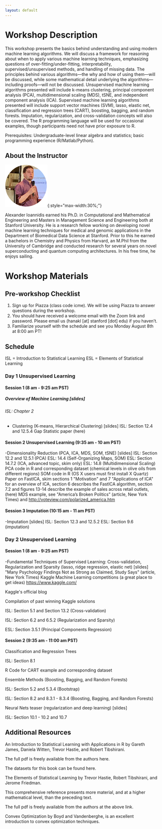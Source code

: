 ```yaml
---
layout: default
---
```


# Workshop Description
This workshop presents the basics behind understanding and using modern machine learning algorithms. We will discuss a framework for reasoning about when to apply various machine learning techniques, emphasizing questions of over-fitting/under-fitting, interpretability, supervised/unsupervised methods, and handling of missing data. The principles behind various algorithms—the why and how of using them—will be discussed, while some mathematical detail underlying the algorithms—including proofs—will not be discussed. Unsupervised machine learning algorithms presented will include k-means clustering, principal component analysis (PCA), multidimensional scaling (MDS), tSNE, and independent component analysis (ICA). Supervised machine learning algorithms presented will include support vector machines (SVM), lasso, elastic net, classification and regression trees (CART), boosting, bagging, and random forests. Imputation, regularization, and cross-validation concepts will also be covered. The R programming language will be used for occasional examples, though participants need not have prior exposure to R.

Prerequisites: Undergraduate-level linear algebra and statistics; basic programming experience (R/Matlab/Python).

## About the Instructor
![Alexander Ioannidis](/assets/img/alex.png){:style="max-width:30%;"}


Alexander Ioannidis earned his Ph.D. in Computational and Mathematical Engineering and Masters in Management Science and Engineering both at Stanford University. He is a research fellow working on developing novel machine learning techniques for medical and genomic applications in the Department of Biomedical Data Science at Stanford. Prior to this he earned a bachelors in Chemistry and Physics from Harvard, an M.Phil from the University of Cambridge and conducted research for several years on novel superconducting and quantum computing architectures. In his free time, he enjoys sailing.

# Workshop Materials

## Pre-workshop Checklist
1. Sign up for Piazza (class code icme). We will be using Piazza to answer questions during the workshop.
2. You should have received a welcome email with the Zoom link and password. Please email us (hanakl [at] stanford [dot] edu) if you haven’t.
3. Familiarize yourself with the schedule and see you Monday August 8th at 8:00 am PT!

## Schedule
ISL = Introduction to Statistical Learning
ESL = Elements of Statistical Learning
### Day 1 Unsupervised Learning
#### Session 1 (8 am - 9:25 am PST)
##### Overview of Machine Learning [slides]
###### ISL: Chapter 2

- Clustering (K-means, Hierarchical Clustering) [slides]
ISL: Section 12.4 and 12.5.4
Gap Statistic paper (here)

#### Session 2 Unsupervised Learning (9:35 am - 10 am PST)

-Dimensionality Reduction (PCA, ICA, MDS, SOM, tSNE) [slides]
ISL: Section 12.2 and 12.5.1 (PCA)
ESL: 14.4 (Self-Organizing Maps, SOM)
ESL: Section 14.7.2 (ICA, advanced topic, skim only)
ESL: 14.8 (Multidimensional Scaling)
PCA code in R and corresponding dataset (chemical levels in olive oils from different regions)
SOM code in R (OS X users must first install X Quartz)
Paper on FastICA, skim sections 1 "Motivation" and 7 "Applications of ICA" for an overview of ICA, section 6 describes the FastICA algorithm, section 7.2 and figures 13-14 describe the example of sales across retail outlets, (here)
MDS example, see "America’s Broken Politics”  (article, New York Times) and http://voteview.com/polarized_america.htm

#### Session 3 Imputation (10:15 am - 11 am PST)

-Imputation [slides]
ISL: Section 12.3 and 12.5.2
ESL: Section 9.6 (imputation)

### Day 2 Unsupervised Learning

#### Session 1 (8 am - 9:25 am PST)

-Fundamental Techniques of Supervised Learning: Cross-validation, Regularization and Sparsity (lasso, ridge regression, elastic net) [slides]
"Many Psychology Findings Not as Strong as Claimed, Study Says" (article, New York Times)
Kaggle Machine Learning competitions (a great place to get ideas)
https://www.kaggle.com/

Kaggle's official blog

Compilation of past winning Kaggle solutions

ISL: Section 5.1 and Section 13.2 (Cross-validation) 

ISL: Section 6.2 and 6.5.2 (Regularization and Sparsity)

ESL: Section 3.5.1 (Principal Components Regression)

#### Session 2 (9:35 am - 11:00 am PST)  

Classification and Regression Trees

ISL: Section 8.1

R Code for CART example and corresponding dataset

Ensemble Methods (Boosting, Bagging, and Random Forests)

ISL: Section 5.2 and 5.3.4 (Bootstrap)

ISL: Section 8.2 and 8.3.1 - 8.3.4 (Boosting, Bagging, and Random Forests)

Neural Nets teaser (regularization and deep learning) [slides]

ISL: Section 10.1 - 10.2 and 10.7

## Additional Resources

An Introduction to Statistical Learning with Applications in R by Gareth James, Daniela Witten, Trevor Hastie, and Robert Tibshirani. 

The full pdf is freely available from the authors here.

The datasets for this book can be found here.

The Elements of Statistical Learning by Trevor Hastie, Robert Tibshirani, and Jerome Friedman.  

This comprehensive reference presents more material, and at a higher mathematical level, than the preceding text. 

The full pdf is freely available from the authors at the above link.

Convex Optimization by Boyd and Vandenberghe, is an excellent introduction to convex optimization techniques.


